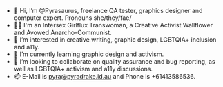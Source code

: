 - 👋 Hi, I’m @Pyrasaurus, freelance QA tester, graphics designer and computer expert. Pronouns she/they/fae/
- 🏳️‍⚧️ I'm an Intersex Girlflux Transwoman, a Creative Activist Wallflower and Avowed Anarcho-Communist.
- 👀 I’m interested in creative writing, graphic design, LGBTQIA+ inclusion and a11y.
- 🌱 I’m currently learning graphic design and activism.
- 💞️ I’m looking to collaborate on quality assurance and bug reporting, as well as LGBTQIA+ activism and a11y discussions.
- 📫 E-Mail is pyra@pyradrake.id.au and Phone is +61413586536.

